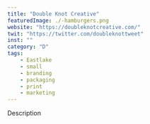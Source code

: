 ```yaml
---
title: "Double Knot Creative"
featuredImage: ./-hamburgers.png
website: "https://doubleknotcreative.com/"
twit: "https://twitter.com/doubleknottweet"
inst: ""
category: "D"
tags:
    - Eastlake
    - small
    - branding
    - packaging
    - print
    - marketing
---
```


Description
